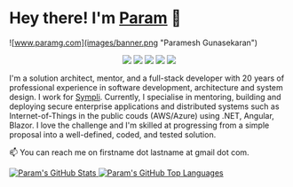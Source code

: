 # Hey there! I'm [Param](https://www.paramg.com) 👋

![www.paramg.com](images/banner.png "Paramesh Gunasekaran")

<p align="center">
    <a href="https://linkedin.com/in/parameshg" target="_blank"><img src="https://img.shields.io/badge/-LinkedIn-2D2B55?style=flat-square&logo=linkedin&logoColor=white"/></a>
    <a href="https://twitter.com/parameshg" target="_blank"><img src="https://img.shields.io/badge/-Twitter-2D2B55?style=flat-square&logo=twitter&logoColor=white"/></a>
    <a href="https://www.paramg.com" target="_blank"><img src="https://img.shields.io/badge/-Web-2D2B55?style=flat-square&logo=internetexplorer&logoColor=white"/></a>
    <a href="https://blog.paramg.com" target="_blank"><img src="https://img.shields.io/badge/-Blog-2D2B55?style=flat-square&logo=RSS&logoColor=white"/></a>
    <a href="https://cv.paramg.com" target="_blank"><img src="https://img.shields.io/badge/-CV-2D2B55?style=flat-square&logo=windowsterminal&logoColor=white"/></a>
</p>

I'm a solution architect, mentor, and a full-stack developer with 20 years of professional experience in software development, architecture and system design. I work for [Sympli](https://www.sympli.com.au). Currently, I specialise in mentoring, building and deploying secure enterprise applications and distributed systems such as Internet-of-Things in the public couds (AWS/Azure) using .NET, Angular, Blazor. I love the challenge and I'm skilled at progressing from a simple proposal into a well-defined, coded, and tested solution. 

📫 You can reach me on firstname dot lastname at gmail dot com.

<!-- [![Param's GitHub Stats](https://github-readme-stats.vercel.app/api?username=parameshg&show_icons=true&hide=prs,issues,contribs&theme=transparent&hide_rank=true&custom_title=Stats)](https://github.com/parameshg) -->

<a href="https://github.com/parameshg">
  <img height="180em" src="https://github-readme-stats.vercel.app/api?username=parameshg&show_icons=true&hide=prs,issues,contribs&theme=transparent&hide_rank=true&custom_title=Stats&count_private=true" alt="Param's GitHub Stats" />
  <img height="180em" src="https://github-readme-stats.vercel.app/api/top-langs?username=parameshg&theme=transparent&layout=donut" 
    alt="Param's GitHub Top Languages" />
</a>